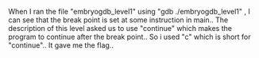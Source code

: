 When I ran the file "embryogdb_level1" using "gdb ./embryogdb_level1" , I can see that the break point is set at some instruction in main.. The description of this level asked us to use "continue" which makes the program to continue after the break point.. So i used "c" which is short for "continue".. It gave me the flag..